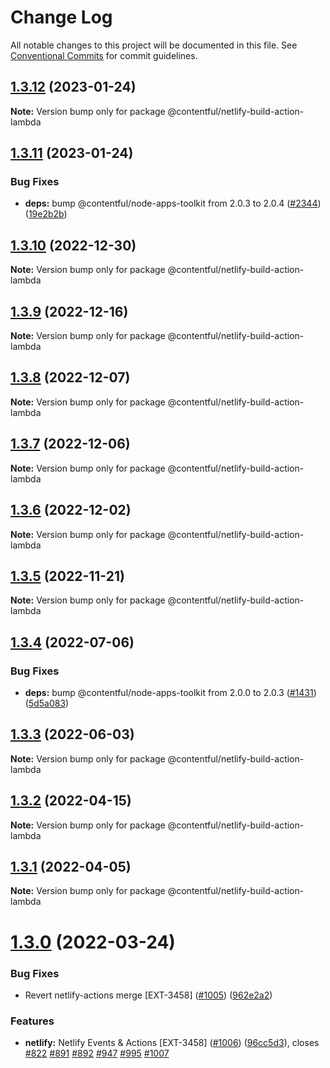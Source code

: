 # Change Log

All notable changes to this project will be documented in this file.
See [Conventional Commits](https://conventionalcommits.org) for commit guidelines.

## [1.3.12](https://github.com/contentful/apps/compare/@contentful/netlify-build-action-lambda@1.3.11...@contentful/netlify-build-action-lambda@1.3.12) (2023-01-24)

**Note:** Version bump only for package @contentful/netlify-build-action-lambda

## [1.3.11](https://github.com/contentful/apps/compare/@contentful/netlify-build-action-lambda@1.3.10...@contentful/netlify-build-action-lambda@1.3.11) (2023-01-24)

### Bug Fixes

- **deps:** bump @contentful/node-apps-toolkit from 2.0.3 to 2.0.4 ([#2344](https://github.com/contentful/apps/issues/2344)) ([19e2b2b](https://github.com/contentful/apps/commit/19e2b2b7b31107dff9589a6808fe35e152ba5dd8))

## [1.3.10](https://github.com/contentful/apps/compare/@contentful/netlify-build-action-lambda@1.3.9...@contentful/netlify-build-action-lambda@1.3.10) (2022-12-30)

**Note:** Version bump only for package @contentful/netlify-build-action-lambda

## [1.3.9](https://github.com/contentful/apps/compare/@contentful/netlify-build-action-lambda@1.3.8...@contentful/netlify-build-action-lambda@1.3.9) (2022-12-16)

**Note:** Version bump only for package @contentful/netlify-build-action-lambda

## [1.3.8](https://github.com/contentful/apps/compare/@contentful/netlify-build-action-lambda@1.3.7...@contentful/netlify-build-action-lambda@1.3.8) (2022-12-07)

**Note:** Version bump only for package @contentful/netlify-build-action-lambda

## [1.3.7](https://github.com/contentful/apps/compare/@contentful/netlify-build-action-lambda@1.3.6...@contentful/netlify-build-action-lambda@1.3.7) (2022-12-06)

**Note:** Version bump only for package @contentful/netlify-build-action-lambda

## [1.3.6](https://github.com/contentful/apps/compare/@contentful/netlify-build-action-lambda@1.3.5...@contentful/netlify-build-action-lambda@1.3.6) (2022-12-02)

**Note:** Version bump only for package @contentful/netlify-build-action-lambda

## [1.3.5](https://github.com/contentful/apps/compare/@contentful/netlify-build-action-lambda@1.3.4...@contentful/netlify-build-action-lambda@1.3.5) (2022-11-21)

**Note:** Version bump only for package @contentful/netlify-build-action-lambda

## [1.3.4](https://github.com/contentful/apps/compare/@contentful/netlify-build-action-lambda@1.3.3...@contentful/netlify-build-action-lambda@1.3.4) (2022-07-06)

### Bug Fixes

- **deps:** bump @contentful/node-apps-toolkit from 2.0.0 to 2.0.3 ([#1431](https://github.com/contentful/apps/issues/1431)) ([5d5a083](https://github.com/contentful/apps/commit/5d5a0835e4d60e363f6e36f9bfa8fc9d939c6e23))

## [1.3.3](https://github.com/contentful/apps/compare/@contentful/netlify-build-action-lambda@1.3.2...@contentful/netlify-build-action-lambda@1.3.3) (2022-06-03)

**Note:** Version bump only for package @contentful/netlify-build-action-lambda

## [1.3.2](https://github.com/contentful/apps/compare/@contentful/netlify-build-action-lambda@1.3.1...@contentful/netlify-build-action-lambda@1.3.2) (2022-04-15)

**Note:** Version bump only for package @contentful/netlify-build-action-lambda

## [1.3.1](https://github.com/contentful/apps/compare/@contentful/netlify-build-action-lambda@1.3.0...@contentful/netlify-build-action-lambda@1.3.1) (2022-04-05)

**Note:** Version bump only for package @contentful/netlify-build-action-lambda

# [1.3.0](https://github.com/contentful/apps/compare/@contentful/netlify-build-action-lambda@1.1.0...@contentful/netlify-build-action-lambda@1.3.0) (2022-03-24)

### Bug Fixes

- Revert netlify-actions merge [EXT-3458] ([#1005](https://github.com/contentful/apps/issues/1005)) ([962e2a2](https://github.com/contentful/apps/commit/962e2a2ec39cda05c5238c20d6565cff5eb64d77))

### Features

- **netlify:** Netlify Events & Actions [EXT-3458] ([#1006](https://github.com/contentful/apps/issues/1006)) ([96cc5d3](https://github.com/contentful/apps/commit/96cc5d394ddb22879f3ca4bfb1a5079594f43012)), closes [#822](https://github.com/contentful/apps/issues/822) [#891](https://github.com/contentful/apps/issues/891) [#892](https://github.com/contentful/apps/issues/892) [#947](https://github.com/contentful/apps/issues/947) [#995](https://github.com/contentful/apps/issues/995) [#1007](https://github.com/contentful/apps/issues/1007)
